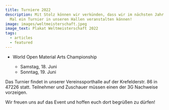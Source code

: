 ```yaml
---
title: Turniere 2022
description: Mit Stolz können wir verkünden, dass wir im nächsten Jahr das Erste
  Mal ein Turnier in unseren Hallen veranstalten können!
image: images/weltmeisterschaft.jpeg
image_text: Plakat Weltmeisterschaft 2022
tags:
  - articles
  - featured
---
```

<!--StartFragment-->

* World Open Material Arts Championship

  * Samstag, 18. Juni
  * Sonntag, 19. Juni

Das Turnier findet in unserer Vereinssporthalle auf der Krefelderstr. 86 in 47226 statt. Teilnehmer und Zuschauer müssen einen der 3G Nachweise vorzeigen.

Wir freuen uns auf das Event und hoffen euch dort begrüßen zu dürfen!

<!--EndFragment-->